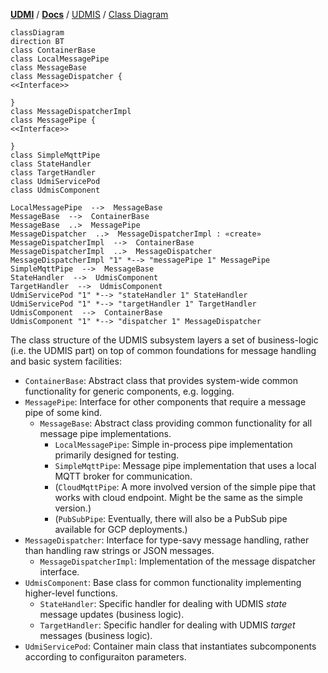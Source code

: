 [**UDMI**](../../) / [**Docs**](../) / [UDMIS](.) / [Class Diagram](#)

```mermaid
classDiagram
direction BT
class ContainerBase
class LocalMessagePipe
class MessageBase
class MessageDispatcher {
<<Interface>>

}
class MessageDispatcherImpl
class MessagePipe {
<<Interface>>

}
class SimpleMqttPipe
class StateHandler
class TargetHandler
class UdmiServicePod
class UdmisComponent

LocalMessagePipe  -->  MessageBase 
MessageBase  -->  ContainerBase 
MessageBase  ..>  MessagePipe 
MessageDispatcher  ..>  MessageDispatcherImpl : «create»
MessageDispatcherImpl  -->  ContainerBase 
MessageDispatcherImpl  ..>  MessageDispatcher 
MessageDispatcherImpl "1" *--> "messagePipe 1" MessagePipe 
SimpleMqttPipe  -->  MessageBase 
StateHandler  -->  UdmisComponent 
TargetHandler  -->  UdmisComponent 
UdmiServicePod "1" *--> "stateHandler 1" StateHandler 
UdmiServicePod "1" *--> "targetHandler 1" TargetHandler 
UdmisComponent  -->  ContainerBase 
UdmisComponent "1" *--> "dispatcher 1" MessageDispatcher 
```

The class structure of the UDMIS subsystem layers a set of business-logic (i.e. the UDMIS part) on top of
common foundations for message handling and basic system facilities:
* `ContainerBase`: Abstract class that provides system-wide common functionality for generic components, e.g. logging.
* `MessagePipe`: Interface for other components that require a message pipe of some kind.
  * `MessageBase`: Abstract class providing common functionality for all message pipe implementations.
    * `LocalMessagePipe`: Simple in-process pipe implementation primarily designed for testing.
    * `SimpleMqttPipe`: Message pipe implementation that uses a local MQTT broker for communication.
    * (`CloudMqttPipe`: A more involved version of the simple pipe that works with cloud endpoint. Might be the same as the simple version.)
    * (`PubSubPipe`: Eventually, there will also be a PubSub pipe available for GCP deployments.)
* `MessageDispatcher`: Interface for type-savy message handling, rather than handling raw strings or JSON messages.
  * `MessageDispatcherImpl`: Implementation of the message dispatcher interface.
* `UdmisComponent`: Base class for common functionality implementing higher-level functions.
  * `StateHandler`: Specific handler for dealing with UDMIS _state_ message updates (business logic).
  * `TargetHandler`: Specific handler for dealing with UDMIS _target_ messages (business logic).
* `UdmiServicePod`: Container main class that instantiates subcomponents according to configuraiton parameters.
